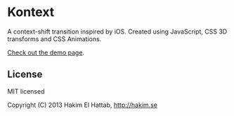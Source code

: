 # Kontext

A context-shift transition inspired by iOS. Created using JavaScript, CSS 3D transforms and CSS Animations.

[Check out the demo page](http://lab.hakim.se/kontext/).

## License

MIT licensed

Copyright (C) 2013 Hakim El Hattab, http://hakim.se